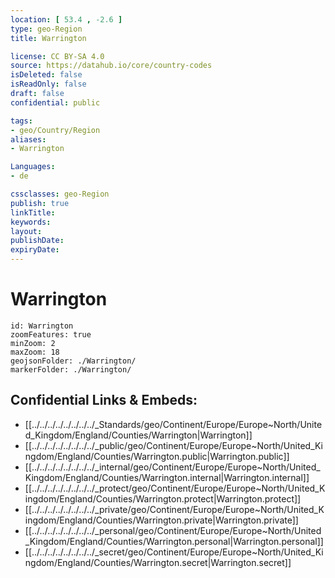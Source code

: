 ```yaml
---
location: [ 53.4 , -2.6 ] 
type: geo-Region
title: Warrington

license: CC BY-SA 4.0
source: https://datahub.io/core/country-codes
isDeleted: false
isReadOnly: false
draft: false
confidential: public

tags:
- geo/Country/Region
aliases:
- Warrington

Languages:
- de

cssclasses: geo-Region
publish: true
linkTitle: 
keywords: 
layout: 
publishDate: 
expiryDate: 
---
```


# Warrington

```leaflet
id: Warrington
zoomFeatures: true 
minZoom: 2 
maxZoom: 18
geojsonFolder: ./Warrington/
markerFolder: ./Warrington/
```


## Confidential Links & Embeds: 
- [[../../../../../../../../_Standards/geo/Continent/Europe/Europe~North/United_Kingdom/England/Counties/Warrington|Warrington]] 
- [[../../../../../../../../_public/geo/Continent/Europe/Europe~North/United_Kingdom/England/Counties/Warrington.public|Warrington.public]] 
- [[../../../../../../../../_internal/geo/Continent/Europe/Europe~North/United_Kingdom/England/Counties/Warrington.internal|Warrington.internal]] 
- [[../../../../../../../../_protect/geo/Continent/Europe/Europe~North/United_Kingdom/England/Counties/Warrington.protect|Warrington.protect]] 
- [[../../../../../../../../_private/geo/Continent/Europe/Europe~North/United_Kingdom/England/Counties/Warrington.private|Warrington.private]] 
- [[../../../../../../../../_personal/geo/Continent/Europe/Europe~North/United_Kingdom/England/Counties/Warrington.personal|Warrington.personal]] 
- [[../../../../../../../../_secret/geo/Continent/Europe/Europe~North/United_Kingdom/England/Counties/Warrington.secret|Warrington.secret]] 


